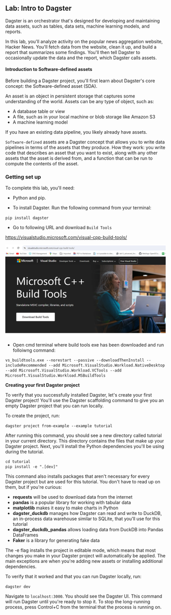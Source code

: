 Lab: Intro to Dagster
---------------------

Dagster is an orchestrator that's designed for developing and maintaining data assets, such as tables, data sets, machine learning models, and reports.

In this lab, you'll analyze activity on the popular news aggregation website, Hacker News. You'll fetch data from the website, clean it up, and build a report that summarizes some findings. You'll then tell Dagster to occasionally update the data and the report, which Dagster calls assets.

#### Introduction to Software-defined assets

Before building a Dagster project, you'll first learn about Dagster's core concept: the Software-defined asset (SDA).

An asset is an object in persistent storage that captures some understanding of the world. Assets can be any type of object, such as:

- A database table or view
- A file, such as in your local machine or blob storage like Amazon S3
- A machine learning model

If you have an existing data pipeline, you likely already have assets.

`Software-defined` assets are a Dagster concept that allows you to write data pipelines in terms of the assets that they produce. How they work: you write code that describes an asset that you want to exist, along with any other assets that the asset is derived from, and a function that can be run to compute the contents of the asset.


### Getting set up

To complete this lab, you'll need:

- Python and pip. 

- To install Dagster. Run the following command from your terminal:

`pip install dagster`

- Go to following URL and download `Build Tools`

https://visualstudio.microsoft.com/visual-cpp-build-tools/

![](./images/4.png)

- Open cmd terminal where build tools exe has been downloaded and run folloiwng command: 

```
vs_buildtools.exe --norestart --passive --downloadThenInstall --includeRecommended --add Microsoft.VisualStudio.Workload.NativeDesktop --add Microsoft.VisualStudio.Workload.VCTools --add Microsoft.VisualStudio.Workload.MSBuildTools
```

**Creating your first Dagster project**

To verify that you successfully installed Dagster, let's create your first Dagster project! You'll use the Dagster scaffolding command to give you an empty Dagster project that you can run locally.

To create the project, run:

`dagster project from-example --example tutorial`

After running this command, you should see a new directory called tutorial in your current directory. This directory contains the files that make up your Dagster project. Next, you'll install the Python dependencies you'll be using during the tutorial.

```
cd tutorial
pip install -e ".[dev]"
```

This command also installs packages that aren't necessary for every Dagster project but are used for this tutorial. You don't have to read up on them, but if you're curious:

- **requests** will be used to download data from the internet
- **pandas** is a popular library for working with tabular data
- **matplotlib** makes it easy to make charts in Python
- **dagster_duckdb** manages how Dagster can read and write to DuckDB, an in-process data warehouse similar to SQLite, that you'll use for this tutorial
- **dagster_duckdb_pandas** allows loading data from DuckDB into Pandas DataFrames
- **Faker** is a library for generating fake data

The -e flag installs the project in editable mode, which means that most changes you make in your Dagster project will automatically be applied. The main exceptions are when you're adding new assets or installing additional dependencies.

To verify that it worked and that you can run Dagster locally, run:

`dagster dev`

Navigate to `localhost:3000`. You should see the Dagster UI. This command will run Dagster until you're ready to stop it. To stop the long-running process, press Control+C from the terminal that the process is running on.

